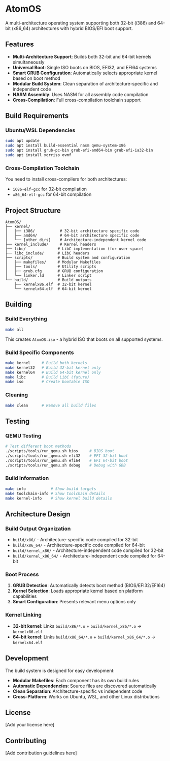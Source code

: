 # AtomOS

A multi-architecture operating system supporting both 32-bit (i386) and 64-bit (x86_64) architectures with hybrid BIOS/EFI boot support.

## Features

- **Multi-Architecture Support**: Builds both 32-bit and 64-bit kernels simultaneously
- **Universal Boot**: Single ISO boots on BIOS, EFI32, and EFI64 systems
- **Smart GRUB Configuration**: Automatically selects appropriate kernel based on boot method
- **Modular Build System**: Clean separation of architecture-specific and independent code
- **NASM Assembly**: Uses NASM for all assembly code compilation
- **Cross-Compilation**: Full cross-compilation toolchain support

## Build Requirements

### Ubuntu/WSL Dependencies

```bash
sudo apt update
sudo apt install build-essential nasm qemu-system-x86
sudo apt install grub-pc-bin grub-efi-amd64-bin grub-efi-ia32-bin
sudo apt install xorriso ovmf
```

### Cross-Compilation Toolchain

You need to install cross-compilers for both architectures:

- `i686-elf-gcc` for 32-bit compilation
- `x86_64-elf-gcc` for 64-bit compilation

## Project Structure

```
AtomOS/
├── kernel/
│   ├── i386/           # 32-bit architecture specific code
│   ├── amd64/          # 64-bit architecture specific code
│   └── [other dirs]    # Architecture-independent kernel code
├── kernel_include/     # Kernel headers
├── libc/              # LibC implementation (for user-space)
├── libc_include/      # LibC headers
├── scripts/           # Build system and configuration
│   ├── makefiles/     # Modular Makefiles
│   ├── tools/         # Utility scripts
│   ├── grub.cfg       # GRUB configuration
│   └── linker.ld      # Linker script
└── build/             # Build outputs
    ├── kernelx86.elf  # 32-bit kernel
    └── kernelx64.elf  # 64-bit kernel
```

## Building

### Build Everything

```bash
make all
```

This creates `AtomOS.iso` - a hybrid ISO that boots on all supported systems.

### Build Specific Components

```bash
make kernel     # Build both kernels
make kernel32   # Build 32-bit kernel only  
make kernel64   # Build 64-bit kernel only
make libc       # Build LibC (future)
make iso        # Create bootable ISO
```

### Cleaning

```bash
make clean      # Remove all build files
```

## Testing

### QEMU Testing

```bash
# Test different boot methods
./scripts/tools/run_qemu.sh bios     # BIOS boot
./scripts/tools/run_qemu.sh efi32    # EFI 32-bit boot
./scripts/tools/run_qemu.sh efi64    # EFI 64-bit boot
./scripts/tools/run_qemu.sh debug    # Debug with GDB
```

### Build Information

```bash
make info           # Show build targets
make toolchain-info # Show toolchain details
make kernel-info    # Show kernel build details
```

## Architecture Design

### Build Output Organization

- `build/x86/` - Architecture-specific code compiled for 32-bit
- `build/x86_64/` - Architecture-specific code compiled for 64-bit  
- `build/kernel_x86/` - Architecture-independent code compiled for 32-bit
- `build/kernel_x86_64/` - Architecture-independent code compiled for 64-bit

### Boot Process

1. **GRUB Detection**: Automatically detects boot method (BIOS/EFI32/EFI64)
2. **Kernel Selection**: Loads appropriate kernel based on platform capabilities
3. **Smart Configuration**: Presents relevant menu options only

### Kernel Linking

- **32-bit kernel**: Links `build/x86/*.o` + `build/kernel_x86/*.o` → `kernelx86.elf`
- **64-bit kernel**: Links `build/x86_64/*.o` + `build/kernel_x86_64/*.o` → `kernelx64.elf`

## Development

The build system is designed for easy development:

- **Modular Makefiles**: Each component has its own build rules
- **Automatic Dependencies**: Source files are discovered automatically
- **Clean Separation**: Architecture-specific vs independent code
- **Cross-Platform**: Works on Ubuntu, WSL, and other Linux distributions

## License

[Add your license here]

## Contributing

[Add contribution guidelines here]